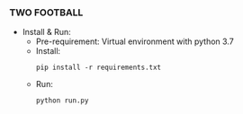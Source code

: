### TWO FOOTBALL

+ Install & Run:
    + Pre-requirement: Virtual environment with python 3.7
    + Install:
        ```
        pip install -r requirements.txt
        ```
    + Run:
        ```
        python run.py
        ```